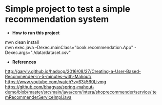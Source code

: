 # Simple project to test a simple recommendation system

* **How to run this project**

mvn clean install\
mvn exec:java -Dexec.mainClass="book.recommendation.App" -Dexec.args="./data/dataset.csv"

* **References**

http://garylv.github.io/hadoop/2016/08/27/Creating-a-User-Based-Recommender-in-5-minutes-with-Mahout/ 
https://www.youtube.com/watch?v=63k560Livmg 
https://github.com/bhagyas/spring-mahout-demo/blob/master/src/main/java/com/intera/shoprecommender/service/ItemRecommenderServiceImpl.java 

